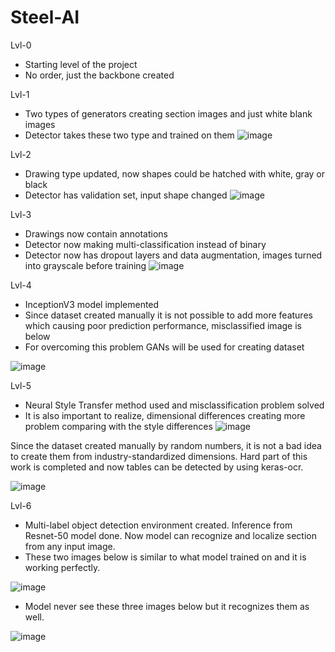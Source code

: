 # Steel-AI


 Lvl-0
 - Starting level of the project
 - No order, just the backbone created
 
 Lvl-1
 - Two types of generators creating section images and just white blank images
 - Detector takes these two type and trained on them
 ![image](https://user-images.githubusercontent.com/80748060/193341808-57f6309e-774e-4635-aa0c-1c533b789d7f.png)



 
 Lvl-2
 - Drawing type updated, now shapes could be hatched with white, gray or black
 - Detector has validation set, input shape changed
 ![image](https://user-images.githubusercontent.com/80748060/193342306-cac40d9f-0dd2-4444-8aa3-7fbfb608fc77.png)



 
 
 
 Lvl-3
 - Drawings now contain annotations
 - Detector now making multi-classification instead of binary
 - Detector now has dropout layers and data augmentation, images turned into grayscale before training
 ![image](https://user-images.githubusercontent.com/80748060/193342952-7ddb6787-433a-4064-8a9e-91f33946c2f6.png)

 
 

Lvl-4
 - InceptionV3 model implemented
 - Since dataset created manually it is not possible to add more features which causing poor prediction performance, misclassified image is below
 - For overcoming this problem GANs will be used for creating dataset
 
![image](https://user-images.githubusercontent.com/80748060/193355486-2a883f0d-8aba-441f-9032-f7a16fe36a53.png)

Lvl-5
 - Neural Style Transfer method used and misclassification problem solved
 - It is also important to realize, dimensional differences creating more problem comparing with the style differences
 ![image](https://user-images.githubusercontent.com/80748060/194715308-389e6a86-3d78-4004-8575-e8266c5ed145.png)
 
 
 Since the dataset created manually by random numbers, it is not a bad idea to create them from industry-standardized dimensions. Hard part of this work is completed and now tables can be detected by using keras-ocr.
 
 
 ![image](https://user-images.githubusercontent.com/80748060/197308936-01d3a045-c170-4982-b54d-66ff1f7cc910.png)


Lvl-6
 - Multi-label object detection environment created. Inference from Resnet-50 model done. Now model can recognize and localize section from any input image.
 - These two images below is similar to what model trained on and it is working perfectly.
 
 ![image](https://user-images.githubusercontent.com/80748060/206924613-1095ca88-767b-45bb-8ec8-bc9f9a94a8ad.png)


- Model never see these three images below but it recognizes them as well.

![image](https://user-images.githubusercontent.com/80748060/206924660-0e4a2473-878b-48de-a75f-8bdd2241a547.png)


 

